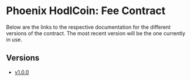 # Phoenix HodlCoin: Fee Contract
Below are the links to the respective documentation for the different versions of the contract. The most recent version will be the one currently in use.

## Versions
- [v1.0.0](./v1/README.md)